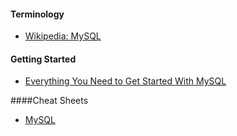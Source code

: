 
#### Terminology

- [Wikipedia: MySQL](http://en.wikipedia.org/wiki/MySQL)

#### Getting Started

- [Everything You Need to Get Started With MySQL](http://code.tutsplus.com/tutorials/everything-you-need-to-get-started-with-mysql--net-3076)

####Cheat Sheets

- [MySQL](http://cse.unl.edu/~sscott/ShowFiles/SQL/CheatSheet/SQLCheatSheet.html)

